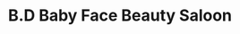 ---
title: "B.D Baby Face Beauty Saloon"
url: /monrovia/b-d-baby-face-beauty-saloon/
shop: Friseur
---